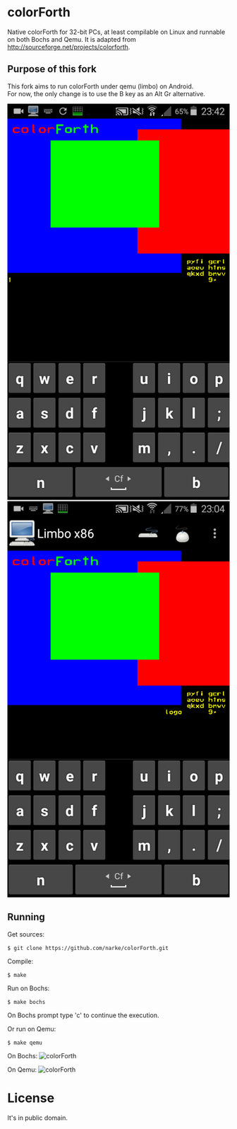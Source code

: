 # colorForth
Native colorForth for 32-bit PCs, at least compilable on Linux and runnable on both Bochs and Qemu.
It is adapted from http://sourceforge.net/projects/colorforth.

Purpose of this fork
--------------------

This fork aims to run colorForth under qemu (limbo) on Android.  
For now, the only change is to use the B key as an Alt Gr alternative.

![colorForth](https://raw.githubusercontent.com/pbrochard/colorForth/master/screenshots/colorForth_Android_Qemu_Limbo.png "colorForth on Android - Qemu")
![colorForth](https://raw.githubusercontent.com/pbrochard/colorForth/master/screenshots/colorForth_Android_Qemu_Limbo_Details.png "colorForth on Android - Qemu")

Running
-------

Get sources:

    $ git clone https://github.com/narke/colorForth.git

Compile:

	$ make

Run on Bochs:

	$ make bochs

On Bochs prompt type 'c' to continue the execution.

Or run on Qemu:

    $ make qemu

On Bochs:
![colorForth](https://raw.githubusercontent.com/narke/colorForth/master/screenshots/colorforth_bochs.png "colorForth on Bochs")

On Qemu:
![colorForth](https://raw.githubusercontent.com/narke/colorForth/master/screenshots/colorforth_qemu.png "colorForth on Qemu")

# License

It's in public domain.
